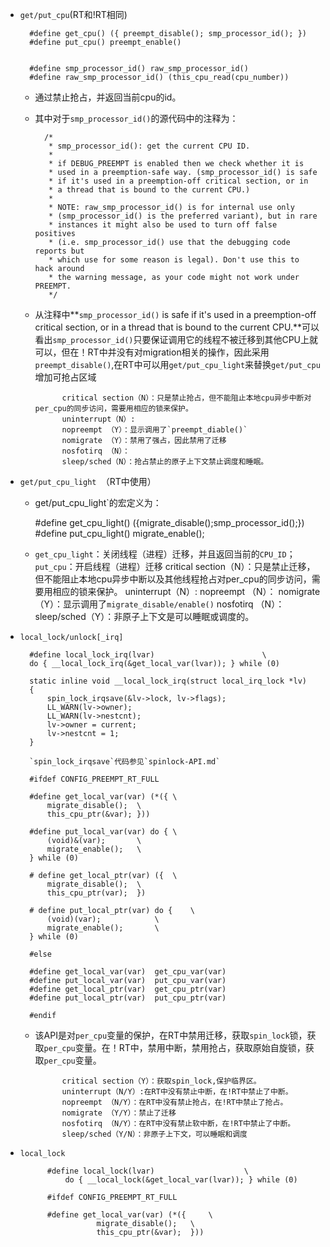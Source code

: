 - `get/put_cpu`(RT和!RT相同)

		#define get_cpu() ({ preempt_disable(); smp_processor_id(); })
		#define put_cpu() preempt_enable()
		
		
		#define smp_processor_id() raw_smp_processor_id()
		#define raw_smp_processor_id() (this_cpu_read(cpu_number))

	- 通过禁止抢占，并返回当前cpu的id。
	- 其中对于`smp_processor_id()`的源代码中的注释为：


			/*
			 * smp_processor_id(): get the current CPU ID.
			 *
			 * if DEBUG_PREEMPT is enabled then we check whether it is
			 * used in a preemption-safe way. (smp_processor_id() is safe
			 * if it's used in a preemption-off critical section, or in
			 * a thread that is bound to the current CPU.)
			 *
			 * NOTE: raw_smp_processor_id() is for internal use only
			 * (smp_processor_id() is the preferred variant), but in rare
			 * instances it might also be used to turn off false positives
			 * (i.e. smp_processor_id() use that the debugging code reports but
			 * which use for some reason is legal). Don't use this to hack around
			 * the warning message, as your code might not work under PREEMPT.
			 */
	- 从注释中**`smp_processor_id()` is safe if it's used in a preemption-off critical section, or in a thread that is bound to the current CPU.**可以看出`smp_processor_id()`只要保证调用它的线程不被迁移到其他CPU上就可以，但在！RT中并没有对migration相关的操作，因此采用`preempt_disable()`,在RT中可以用`get/put_cpu_light`来替换`get/put_cpu`增加可抢占区域

				critical section（N）：只是禁止抢占，但不能阻止本地cpu异步中断对per_cpu的同步访问，需要用相应的锁来保护。
				uninterrupt（N）:
				nopreempt （Y）：显示调用了`preempt_diable()`
				nomigrate （Y）：禁用了强占，因此禁用了迁移
				nosfotirq （N）： 
				sleep/sched（N）：抢占禁止的原子上下文禁止调度和睡眠。

- `get/put_cpu_light `（RT中使用）

	- get/put_cpu_light`的宏定义为：
	
		 #define get_cpu_light()   ({migrate_disable();smp_processor_id();})
		 #define put_cpu_light()	migrate_enable(); 

	- `get_cpu_light`：关闭线程（进程）迁移，并且返回当前的`CPU_ID`；`put_cpu`：开启线程（进程）迁移
				critical section（N）：只是禁止迁移，但不能阻止本地cpu异步中断以及其他线程抢占对per_cpu的同步访问，需要用相应的锁来保护。
				uninterrupt（N）:
				nopreempt （N）：
				nomigrate （Y）：显示调用了`migrate_disable/enable()`
				nosfotirq （N）： 
				sleep/sched（Y）：非原子上下文是可以睡眠或调度的。

- `local_lock/unlock[_irq]`

		#define local_lock_irq(lvar)						\
		do { __local_lock_irq(&get_local_var(lvar)); } while (0)

		static inline void __local_lock_irq(struct local_irq_lock *lv)
		{
			spin_lock_irqsave(&lv->lock, lv->flags);
			LL_WARN(lv->owner);
			LL_WARN(lv->nestcnt);
			lv->owner = current;
			lv->nestcnt = 1;
		}

		`spin_lock_irqsave`代码参见`spinlock-API.md`

		#ifdef CONFIG_PREEMPT_RT_FULL
		
		#define get_local_var(var) (*({	\
			migrate_disable();	\
			this_cpu_ptr(&var);	}))
		
		#define put_local_var(var) do {	\
			(void)&(var);		\
			migrate_enable();	\
		} while (0)
		
		# define get_local_ptr(var) ({	\
			migrate_disable();	\
			this_cpu_ptr(var);	})
		
		# define put_local_ptr(var) do {	\
			(void)(var);			\
			migrate_enable();		\
		} while (0)
		
		#else
		
		#define get_local_var(var)	get_cpu_var(var)
		#define put_local_var(var)	put_cpu_var(var)
		#define get_local_ptr(var)	get_cpu_ptr(var)
		#define put_local_ptr(var)	put_cpu_ptr(var)
		
		#endif

	- 该API是对`per_cpu`变量的保护，在RT中禁用迁移，获取`spin_lock`锁，获取`per_cpu`变量。在！RT中，禁用中断，禁用抢占，获取原始自旋锁，获取`per_cpu`变量。

				critical section（Y）：获取spin_lock,保护临界区。
				uninterrupt（N/Y）:在RT中没有禁止中断，在!RT中禁止了中断。
				nopreempt （N/Y）：在RT中没有禁止抢占，在!RT中禁止了抢占。
				nomigrate （Y/Y）：禁止了迁移
				nosfotirq （N/Y）：在RT中没有禁止软中断，在!RT中禁止了中断。 
				sleep/sched（Y/N）：非原子上下文，可以睡眠和调度

- `local_lock`

			#define local_lock(lvar)					\
				do { __local_lock(&get_local_var(lvar)); } while (0)

			#ifdef CONFIG_PREEMPT_RT_FULL

			#define get_local_var(var) (*({		\
				       migrate_disable();	\
				       this_cpu_ptr(&var);	}))

